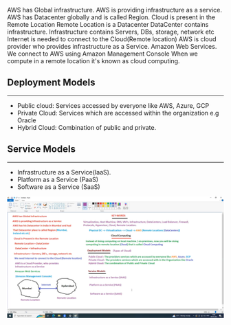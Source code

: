 AWS has Global infrastructure.
AWS is providing infrastructure as a service.
AWS has Datacenter globally and is called Region.
Cloud is present in the Remote Location
Remote Location is a Datacenter
DataCenter contains infrastructure.
Infrastructure contains Servers, DBs, storage, network etc
Internet is needed to connect to the Cloud(Remote location)
AWS is cloud provider who provides infrastructure as a Service.
Amazon Web Services.
We connect to AWS using Amazon Management Console
When we compute in a remote location it's known as cloud computing.

## Deployment Models
---
- Public cloud: Services accessed by everyone like AWS, Azure, GCP
- Private Cloud: Services which are accessed within the organization e.g Oracle
- Hybrid Cloud: Combination of public and private.

## Service Models
---
- Infrastructure as a Service(IaaS). 
- Platform as a Service (PaaS)
- Software as a Service (SaaS)


![infrastructure picture](AWS_infrastructure.png)




